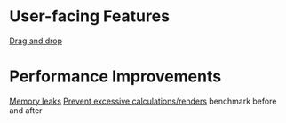 # User-facing Features

[Drag and drop](https://react-dnd.github.io/react-dnd/examples/sortable/simple)

# Performance Improvements

[Memory leaks](https://blog.swmansion.com/hunting-js-memory-leaks-in-react-native-apps-bd73807d0fde)
[Prevent excessive calculations/renders](https://dmitripavlutin.com/react-usememo-hook/)
benchmark before and after
